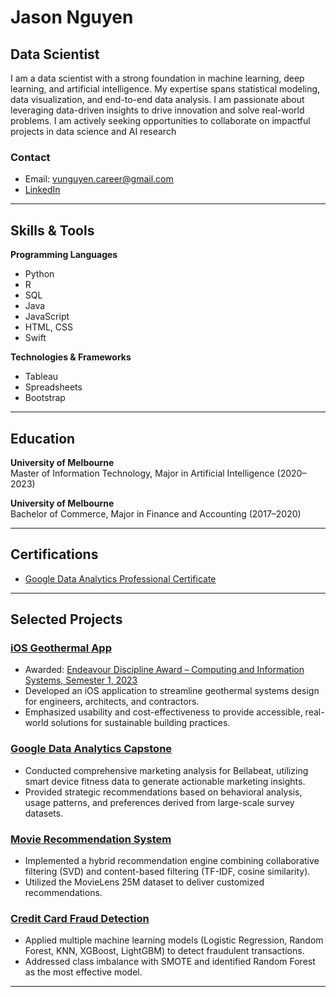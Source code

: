 # Jason Nguyen

## Data Scientist

I am a data scientist with a strong foundation in machine learning, deep learning, and artificial intelligence. My expertise spans statistical modeling, data visualization, and end-to-end data analysis. I am passionate about leveraging data-driven insights to drive innovation and solve real-world problems. I am actively seeking opportunities to collaborate on impactful projects in data science and AI research

### Contact
- Email: vunguyen.career@gmail.com
- [LinkedIn](https://www.linkedin.com/in/jason-nguyen-7105231a5/)

---

## Skills & Tools

**Programming Languages**
- Python
- R
- SQL
- Java
- JavaScript
- HTML, CSS
- Swift

**Technologies & Frameworks**
- Tableau
- Spreadsheets
- Bootstrap

---

## Education

**University of Melbourne**  
Master of Information Technology, Major in Artificial Intelligence (2020–2023)

**University of Melbourne**  
Bachelor of Commerce, Major in Finance and Accounting (2017–2020)

---

## Certifications

- [Google Data Analytics Professional Certificate](https://www.coursera.org/account/accomplishments/specialization/certificate/XYPHJZKXS4M4)

---

## Selected Projects

### [iOS Geothermal App](https://apps.apple.com/app/geosys-calculator/id6449222772)
- Awarded: [Endeavour Discipline Award – Computing and Information Systems, Semester 1, 2023](https://endeavour.unimelb.edu.au/students/endeavour-awards-night)
- Developed an iOS application to streamline geothermal systems design for engineers, architects, and contractors.
- Emphasized usability and cost-effectiveness to provide accessible, real-world solutions for sustainable building practices.

### [Google Data Analytics Capstone](https://github.com/qvunguyen/google_data_analyst_capstone)
- Conducted comprehensive marketing analysis for Bellabeat, utilizing smart device fitness data to generate actionable marketing insights.
- Provided strategic recommendations based on behavioral analysis, usage patterns, and preferences derived from large-scale survey datasets.

### [Movie Recommendation System](https://github.com/qvunguyen/movie-recommendation-system)
- Implemented a hybrid recommendation engine combining collaborative filtering (SVD) and content-based filtering (TF-IDF, cosine similarity).
- Utilized the MovieLens 25M dataset to deliver customized recommendations.

### [Credit Card Fraud Detection](https://github.com/qvunguyen/credit-card-fraud-detection)
- Applied multiple machine learning models (Logistic Regression, Random Forest, KNN, XGBoost, LightGBM) to detect fraudulent transactions.
- Addressed class imbalance with SMOTE and identified Random Forest as the most effective model.

---

<!--
qvunguyen/qvunguyen is a ✨ special ✨ repository because its `README.md` (this file) appears on your GitHub profile.
-->
